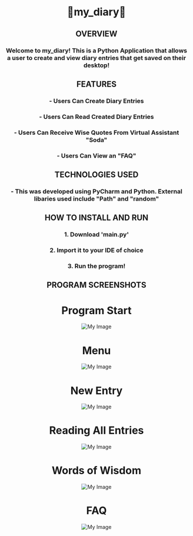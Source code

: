 <div><div align="center">
  
<h1> 📔my_diary🖤 </h1>

<h2> OVERVIEW </h2>

<h3>  Welcome to my_diary! This is a Python Application that allows a user to create and view diary entries that get saved on their desktop! </h3>
<h2> FEATURES </h2>
<h3> - Users Can Create Diary Entries </h3>
<h3> - Users Can Read Created Diary Entries </h3>
<h3> - Users Can Receive Wise Quotes From Virtual Assistant "Soda" </h3>
<h3> - Users Can View an "FAQ" </h3>

<h2> TECHNOLOGIES USED </h2>
<h3> - This was developed using PyCharm and Python. External libaries used include "Path" and "random" </h3>

<h2>HOW TO INSTALL AND RUN </h2>

<h3> 1. Download 'main.py' </h3>
<h3> 2. Import it to your IDE of choice </h3>
<h3> 3. Run the program! </h3>

<h2> PROGRAM SCREENSHOTS </h2>

# Program Start
![My Image](https://github.com/zheensuseyi/my_diary/blob/main/diary_screenshots/1.png)

# Menu
![My Image](https://github.com/zheensuseyi/my_diary/blob/main/diary_screenshots/2.png)

# New Entry
![My Image](https://github.com/zheensuseyi/my_diary/blob/main/diary_screenshots/3.png)

# Reading All Entries
![My Image](https://github.com/zheensuseyi/my_diary/blob/main/diary_screenshots/4.png)

# Words of Wisdom
![My Image](https://github.com/zheensuseyi/my_diary/blob/main/diary_screenshots/5.png)

# FAQ
![My Image](https://github.com/zheensuseyi/my_diary/blob/main/diary_screenshots/6.png)

</div>

